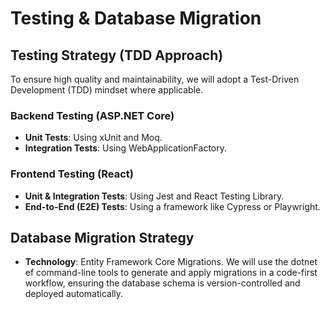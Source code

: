 # Testing & Database Migration

## Testing Strategy (TDD Approach)
To ensure high quality and maintainability, we will adopt a Test-Driven Development (TDD) mindset where applicable.

### Backend Testing (ASP.NET Core)
- **Unit Tests**: Using xUnit and Moq.
- **Integration Tests**: Using WebApplicationFactory.

### Frontend Testing (React)
- **Unit & Integration Tests**: Using Jest and React Testing Library.
- **End-to-End (E2E) Tests**: Using a framework like Cypress or Playwright.

## Database Migration Strategy
- **Technology**: Entity Framework Core Migrations. We will use the dotnet ef command-line tools to generate and apply migrations in a code-first workflow, ensuring the database schema is version-controlled and deployed automatically.
